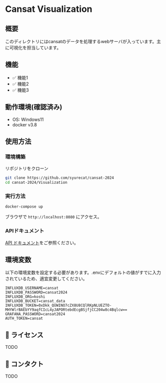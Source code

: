 #   Cansat Visualization

## 概要
このディレクトリにはcansatのデータを処理するwebサーバが入っています。主に可視化を担当しています。

## 機能
- ✅ 機能1
- ✅ 機能2
- ✅ 機能3

## 動作環境(確認済み)
- OS: Windows11
- docker v3.8

## 使用方法

### 環境構築
リポジトリをクローン
```sh
git clone https://github.com/syurecat/cansat-2024
cd cansat-2024/Visualization
```

### 実行方法
```sh
docker-compose up
```
ブラウザで `http://localhost:8080` にアクセス。

### APIドキュメント
[API ドキュメント](https://syurecat.github.io/cansat-2024/docs/api/)をご参照ください。


## 環境変数
以下の環境変数を設定する必要があります。.envにデフォルトの値がすでに入力されているため、適宜変更してください。
```
INFLUXDB_USERNAME=cansat
INFLUXDB_PASSWORD=cansat2024
INFLUXDB_ORG=koshi
INFLUXDB_BUCKET=cansat_data
INFLUXDB_TOKEN=0xDkk_QUWINO7cZX8U8CQlRKpNLUEZTO-MHYWlrBAEbYY9aqfCIcL4yJAPORtebdEcgBSjfjCC204w8c4Bqlcw==
GRAFANA_PASSWORD=cansat2024
AUTH_TOKEN=cansat
```

## 📜 ライセンス
TODO

## 📧 コンタクト
TODO


